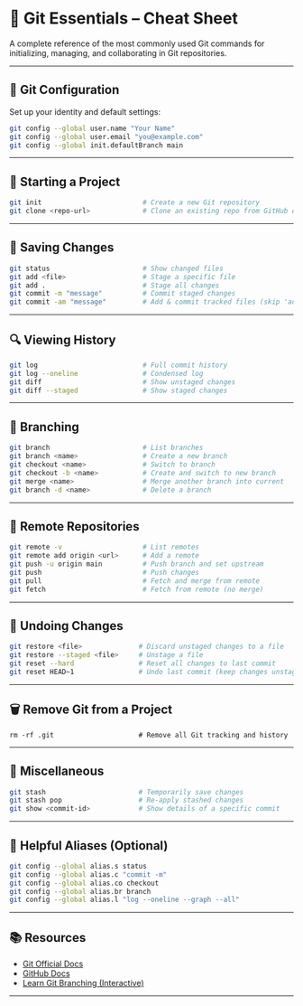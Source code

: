 
# 🧰 Git Essentials – Cheat Sheet

A complete reference of the most commonly used Git commands for initializing, managing, and collaborating in Git repositories.

---

## 🔧 Git Configuration

Set up your identity and default settings:

```bash
git config --global user.name "Your Name"
git config --global user.email "you@example.com"
git config --global init.defaultBranch main
```

---

## 📁 Starting a Project

```bash
git init                         # Create a new Git repository
git clone <repo-url>             # Clone an existing repo from GitHub or other
```

---

## 💾 Saving Changes

```bash
git status                       # Show changed files
git add <file>                   # Stage a specific file
git add .                        # Stage all changes
git commit -m "message"          # Commit staged changes
git commit -am "message"         # Add & commit tracked files (skip 'add')
```

---

## 🔍 Viewing History

```bash
git log                          # Full commit history
git log --oneline                # Condensed log
git diff                         # Show unstaged changes
git diff --staged                # Show staged changes
```

---

## 🌿 Branching

```bash
git branch                       # List branches
git branch <name>                # Create a new branch
git checkout <name>              # Switch to branch
git checkout -b <name>           # Create and switch to new branch
git merge <name>                 # Merge another branch into current
git branch -d <name>             # Delete a branch
```

---

## 🔄 Remote Repositories

```bash
git remote -v                    # List remotes
git remote add origin <url>      # Add a remote
git push -u origin main          # Push branch and set upstream
git push                         # Push changes
git pull                         # Fetch and merge from remote
git fetch                        # Fetch from remote (no merge)
```

---

## 🧹 Undoing Changes

```bash
git restore <file>              # Discard unstaged changes to a file
git restore --staged <file>     # Unstage a file
git reset --hard                # Reset all changes to last commit
git reset HEAD~1                # Undo last commit (keep changes unstaged)
```

---

## 🗑️ Remove Git from a Project

```
rm -rf .git                     # Remove all Git tracking and history
```

---

## 📌 Miscellaneous

```bash
git stash                       # Temporarily save changes
git stash pop                   # Re-apply stashed changes
git show <commit-id>            # Show details of a specific commit
```

---

## 🧰 Helpful Aliases (Optional)

```bash
git config --global alias.s status
git config --global alias.c "commit -m"
git config --global alias.co checkout
git config --global alias.br branch
git config --global alias.l "log --oneline --graph --all"
```

---

## 📚 Resources

- [Git Official Docs](https://git-scm.com/doc)
- [GitHub Docs](https://docs.github.com/)
- [Learn Git Branching (Interactive)](https://learngitbranching.js.org/)

---
